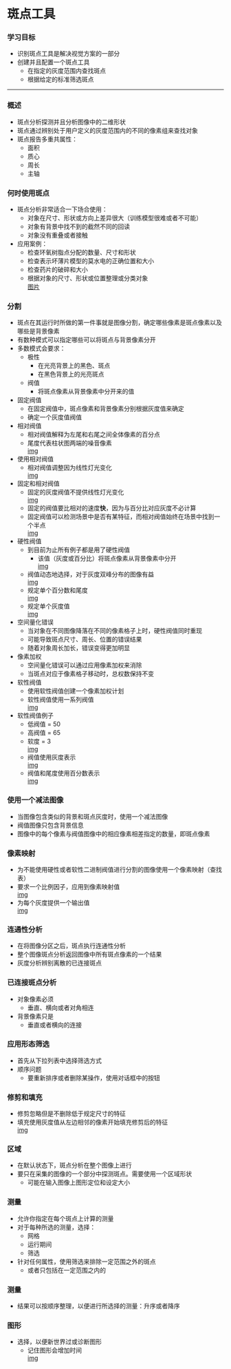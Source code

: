 # 斑点工具

### 学习目标
- 识别斑点工具是解决视觉方案的一部分
- 创建并且配置一个斑点工具
    - 在指定的灰度范围内查找斑点
    - 根据给定的标准筛选斑点
---
### 概述
- 斑点分析探测并且分析图像中的二维形状
- 斑点通过辨别处于用户定义的灰度范围内的不同的像素组来查找对象
- 斑点报告多重共属性：
    - 面积
    - 质心
    - 周长
    - 主轴
    
### 何时使用斑点
- 斑点分析非常适合一下场合使用：
    - 对象在尺寸、形状或方向上差异很大（训练模型很难或者不可能）
    - 对象有背景中找不到的截然不同的回读
    - 对象没有重叠或者接触
- 应用案例：
    - 检查环氧树脂点分配的数量、尺寸和形状
    - 检查表示坏薄片模型的莫水电的正确位置和大小
    - 检查药片的破碎和大小
    - 根据对象的尺寸、形状或位置整理或分类对象  
[图片](https://github.com/Hellathor/VersionPro/blob/main/img/20220316143450.jpg)
### 分割
- 斑点在其运行时所做的第一件事就是图像分割，确定哪些像素是斑点像素以及哪些是背景像素
- 有数种模式可以指定哪些可以将斑点与背景像素分开
- 多数模式会要求：
    - 极性
        - 在光亮背景上的黑色、斑点
        - 在黑色背景上的光亮斑点
    - 阀值
        - 将斑点像素从背景像素中分开来的值
- 固定阀值
    - 在固定阀值中，斑点像素和背景像素分别根据灰度值来确定
    - 确定一个灰度值阀值
- 相对阀值
    - 相对阀值解释为左尾和右尾之间全体像素的百分点
    - 尾度代表柱状图两端的噪音像素  
    [img](https://github.com/Hellathor/VersionPro/blob/main/img/20220316155149.png)
- 使用相对阀值
    - 相对阀值调整因为线性灯光变化  
    [img](https://github.com/Hellathor/VersionPro/blob/main/img/20220316155327.png)
- 固定和相对阀值
    - 固定的灰度阀值不提供线性灯光变化  
    [img](https://github.com/Hellathor/VersionPro/blob/main/img/20220316155457.png)
    - 固定的阀值要比相对的速度**快**，因为与百分比对应灰度不必计算
    - 固定阀值可以检测场景中是否有某特征，而相对阀值始终在场景中找到一个半点  
    [img](https://github.com/Hellathor/VersionPro/blob/main/img/20220316155728.png)
- 硬性阀值
    - 到目前为止所有例子都是用了硬性阀值
        - 该值（灰度或百分比）将斑点像素从背景像素中分开  
        [img](https://github.com/Hellathor/VersionPro/blob/main/img/20220316155948.png)
    - 阀值动态地选择，对于灰度双峰分布的图像有益  
    [img](https://github.com/Hellathor/VersionPro/blob/main/img/20220316160223.png)
    - 规定单个百分数和尾度  
    [img](https://github.com/Hellathor/VersionPro/blob/main/img/20220316160334.png)
    - 规定单个灰度值  
    [img](https://github.com/Hellathor/VersionPro/blob/main/img/20220316160412.png)
- 空间量化错误
    - 当对象在不同图像降落在不同的像素格子上时，硬性阀值同时重现
    - 可能导致斑点尺寸、周长、位置的错误结果
    - 随着对象周长加长，错误变得更加明显
- 像素加权
    - 空间量化错误可以通过应用像素加权来消除
    - 当斑点对应于像素格子移动时，总权数保持不变
- 软性阀值
    - 使用软性阀值创建一个像素加权计划
    - 软性阀值使用一系列阀值  
    [img](https://github.com/Hellathor/VersionPro/blob/main/img/20220316161038.png)
- 软性阀值例子
    - 低阀值 = 50
    - 高阀值 = 65
    - 软度 = 3  
    [img](https://github.com/Hellathor/VersionPro/blob/main/img/20220316161209.png)
    - 阀值使用灰度表示  
    [img](https://github.com/Hellathor/VersionPro/blob/main/img/20220316161353.png)
    - 阀值和尾度使用百分数表示  
    [img](https://github.com/Hellathor/VersionPro/blob/main/img/20220316161448.png)
### 使用一个减法图像
- 当图像包含类似的背景和斑点灰度时，使用一个减法图像
- 阀值图像只包含背景信息
- 图像中的每个像素与阀值图像中的相应像素相差指定的数量，即斑点像素
### 像素映射
- 为不能使用硬性或者软性二进制阀值进行分割的图像使用一个像素映射（查找表）
- 要求一个比例因子，应用到像素映射值  
[img](https://github.com/Hellathor/VersionPro/blob/main/img/20220316162243.png)
- 为每个灰度提供一个输出值  
[img](https://github.com/Hellathor/VersionPro/blob/main/img/20220316162537.png)
### 连通性分析
- 在将图像分区之后，斑点执行连通性分析
- 整个图像斑点分析返回图像中所有斑点像素的一个结果
- 灰度分析辨别离散的已连接斑点
### 已连接斑点分析
- 对象像素必须
    - 垂直、横向或者对角相连
- 背景像素只是
    - 垂直或者横向的连接
### 应用形态筛选
- 首先从下拉列表中选择筛选方式
- 顺序问题
    - 要重新排序或者删除某操作，使用对话框中的按钮
### 修剪和填充
- 修剪忽略但是不删除低于规定尺寸的特征
- 填充使用灰度值从左边相邻的像素开始填充修剪后的特征  
[img](https://github.com/Hellathor/VersionPro/blob/main/img/20220316163637.png)
### 区域
- 在默认状态下，斑点分析在整个图像上进行
- 要只在采集的图像的一个部分中探测斑点。需要使用一个区域形状
    - 可能在输入图像上图形定位和设定大小
### 测量
- 允许你指定在每个斑点上计算的测量
- 对于每种所选的测量，选择：
    - 网格
    - 运行期间
    - 筛选
- 针对任何属性，使用筛选来排除一定范围之外的斑点
    - 或者只包括在一定范围之内的
### 测量
- 结果可以按顺序整理，以便进行所选择的测量：升序或者降序
### 图形
- 选择，以便新世界过或诊断图形
    - 记住图形会增加时间  
    [img](https://github.com/Hellathor/VersionPro/blob/main/img/20220316165038.png)
    